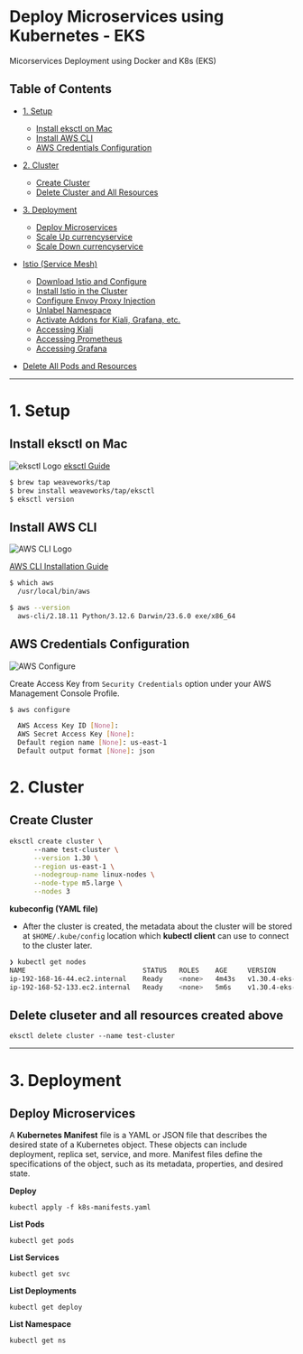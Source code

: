 # Deploy Microservices using Kubernetes - EKS

Micorservices Deployment using Docker and K8s (EKS)

## Table of Contents
- [1. Setup](#eksctl)
  - [Install eksctl on Mac](#install-eksctl-mac)
  - [Install AWS CLI](#install-aws-cli)
  - [AWS Credentials Configuration](#aws-credentials-configuration)
 
- [2. Cluster](#eksctl)
  - [Create Cluster](#create-cluster)
  - [Delete Cluster and All Resources](#delete-cluster-and-all-resources)
 
- [3. Deployment](#eksctl)
  - [Deploy Microservices](#deploy-microservices)
  - [Scale Up currencyservice](#scale-up-currencyservice)
  - [Scale Down currencyservice](#scale-down-currencyservice)
- [Istio (Service Mesh)](#istio-service-mesh)
  - [Download Istio and Configure](#download-istio-and-configure)
  - [Install Istio in the Cluster](#install-istio-in-the-cluster)
  - [Configure Envoy Proxy Injection](#configure-envoy-proxy-injection)
  - [Unlabel Namespace](#unlabel)
  - [Activate Addons for Kiali, Grafana, etc.](#how-to-activate-addons-for-kialigrafana-etc)
  - [Accessing Kiali](#accessing-kiali)
  - [Accessing Prometheus](#accessing-prometheus)
  - [Accessing Grafana](#accessing-grafana)
- [Delete All Pods and Resources](#delete-all-the-pods-and-resources)

---

# 1. Setup
## Install eksctl on Mac
![eksctl Logo](https://repository-images.githubusercontent.com/134539560/11b62283-0ebd-4a07-953d-c373e74bacec)
[eksctl Guide](https://eksctl.io/)
```bash
$ brew tap weaveworks/tap
$ brew install weaveworks/tap/eksctl
$ eksctl version

```

## Install AWS CLI
![AWS CLI Logo](https://buddy.works/_next/image?url=%2Fblog%2Fthumbnails%2Faws-cli-cover.png&w=1920&q=75)

[AWS CLI Installation Guide](https://docs.aws.amazon.com/cli/latest/userguide/getting-started-install.html)
```bash
$ which aws
  /usr/local/bin/aws

$ aws --version
  aws-cli/2.18.11 Python/3.12.6 Darwin/23.6.0 exe/x86_64
```


## AWS Credentials Configuration
![AWS Configure](https://blogger.googleusercontent.com/img/b/R29vZ2xl/AVvXsEhG7AO2QCQiJeV51vhRxEgKY0CYtXlVSOswll8I411Uc1WtO_9bov32tKyQxEleEoK2Uuca-9dAZlfkxSLCKe1HEq-uINGcJoAasjARxTLWGnc3CtbPAluA5hOnML3FvjnqYovXLVH4_UqCkNp8bJFYotTVEC-EP8VCO-wOC3e9fwj3cP6QtM1jtiBB/s728-rw-e365/aws.jpg)

Create Access Key from `Security Credentials` option under your AWS Management Console Profile.
```bash
$ aws configure

  AWS Access Key ID [None]: 
  AWS Secret Access Key [None]: 
  Default region name [None]: us-east-1
  Default output format [None]: json
```

# 2. Cluster

## Create Cluster 
```bash
eksctl create cluster \                                                                                             
      --name test-cluster \
      --version 1.30 \
      --region us-east-1 \
      --nodegroup-name linux-nodes \
      --node-type m5.large \
      --nodes 3
```
**kubeconfig (YAML file)**
- After the cluster is created, the metadata about the cluster will be stored at  `$HOME/.kube/config` location which **kubectl client** can use to connect to the cluster later. 

```bash
❯ kubectl get nodes
NAME                             STATUS   ROLES    AGE     VERSION
ip-192-168-16-44.ec2.internal    Ready    <none>   4m43s   v1.30.4-eks-a737599
ip-192-168-52-133.ec2.internal   Ready    <none>   5m6s    v1.30.4-eks-a737599
```

## Delete cluseter and all resources created above

`eksctl delete cluster --name test-cluster`

************************************************************************************************************************************************************

# 3. Deployment

## Deploy Microservices
A **Kubernetes Manifest** file is a YAML or JSON file that describes the desired state of a Kubernetes object. These objects can include deployment, replica set, service, and more. Manifest files define the specifications of the object, such as its metadata, properties, and desired state.

**Deploy**

`kubectl apply -f k8s-manifests.yaml`

**List Pods**

`kubectl get pods`

**List Services**

`kubectl get svc`

**List Deployments**

`kubectl get deploy`

**List Namespace**

`kubectl get ns`




